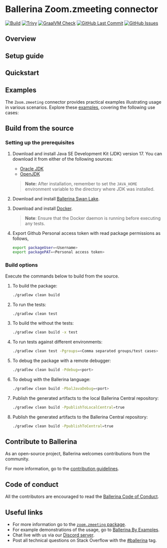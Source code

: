 # Ballerina Zoom.zmeeting connector

[![Build](https://github.com/ballerina-platform/module-ballerinax-zoom.zmeeting/actions/workflows/ci.yml/badge.svg)](https://github.com/ballerina-platform/module-ballerinax-zoom.zmeeting/actions/workflows/ci.yml)
[![Trivy](https://github.com/ballerina-platform/module-ballerinax-zoom.zmeeting/actions/workflows/trivy-scan.yml/badge.svg)](https://github.com/ballerina-platform/module-ballerinax-zoom.zmeeting/actions/workflows/trivy-scan.yml)
[![GraalVM Check](https://github.com/ballerina-platform/module-ballerinax-zoom.zmeeting/actions/workflows/build-with-bal-test-graalvm.yml/badge.svg)](https://github.com/ballerina-platform/module-ballerinax-zoom.zmeeting/actions/workflows/build-with-bal-test-graalvm.yml)
[![GitHub Last Commit](https://img.shields.io/github/last-commit/ballerina-platform/module-ballerinax-zoom.zmeeting.svg)](https://github.com/ballerina-platform/module-ballerinax-zoom.zmeeting/commits/master)
[![GitHub Issues](https://img.shields.io/github/issues/ballerina-platform/ballerina-library/module/zoom.zmeeting.svg?label=Open%20Issues)](https://github.com/ballerina-platform/ballerina-library/labels/module%zoom.zmeeting)

## Overview

[//]: # (TODO: Add overview mentioning the purpose of the module, supported REST API versions, and other high-level details.)

## Setup guide

[//]: # (TODO: Add detailed steps to obtain credentials and configure the module.)

## Quickstart

[//]: # (TODO: Add a quickstart guide to demonstrate a basic functionality of the module, including sample code snippets.)

## Examples

The `Zoom.zmeeting` connector provides practical examples illustrating usage in various scenarios. Explore these [examples](https://github.com/module-ballerinax-zoom.zmeeting/tree/main/examples/), covering the following use cases:

[//]: # (TODO: Add examples)

## Build from the source

### Setting up the prerequisites

1. Download and install Java SE Development Kit (JDK) version 17. You can download it from either of the following sources:

    * [Oracle JDK](https://www.oracle.com/java/technologies/downloads/)
    * [OpenJDK](https://adoptium.net/)

   > **Note:** After installation, remember to set the `JAVA_HOME` environment variable to the directory where JDK was installed.

2. Download and install [Ballerina Swan Lake](https://ballerina.io/).

3. Download and install [Docker](https://www.docker.com/get-started).

   > **Note**: Ensure that the Docker daemon is running before executing any tests.

4. Export Github Personal access token with read package permissions as follows,

    ```bash
    export packageUser=<Username>
    export packagePAT=<Personal access token>
    ```

### Build options

Execute the commands below to build from the source.

1. To build the package:

   ```bash
   ./gradlew clean build
   ```

2. To run the tests:

   ```bash
   ./gradlew clean test
   ```

3. To build the without the tests:

   ```bash
   ./gradlew clean build -x test
   ```

4. To run tests against different environments:

   ```bash
   ./gradlew clean test -Pgroups=<Comma separated groups/test cases>
   ```

5. To debug the package with a remote debugger:

   ```bash
   ./gradlew clean build -Pdebug=<port>
   ```

6. To debug with the Ballerina language:

   ```bash
   ./gradlew clean build -PbalJavaDebug=<port>
   ```

7. Publish the generated artifacts to the local Ballerina Central repository:

    ```bash
    ./gradlew clean build -PpublishToLocalCentral=true
    ```

8. Publish the generated artifacts to the Ballerina Central repository:

   ```bash
   ./gradlew clean build -PpublishToCentral=true
   ```

## Contribute to Ballerina

As an open-source project, Ballerina welcomes contributions from the community.

For more information, go to the [contribution guidelines](https://github.com/ballerina-platform/ballerina-lang/blob/master/CONTRIBUTING.md).

## Code of conduct

All the contributors are encouraged to read the [Ballerina Code of Conduct](https://ballerina.io/code-of-conduct).

## Useful links

* For more information go to the [`zoom.zmeeting` package](https://central.ballerina.io/ballerinax/zoom.zmeeting/latest).
* For example demonstrations of the usage, go to [Ballerina By Examples](https://ballerina.io/learn/by-example/).
* Chat live with us via our [Discord server](https://discord.gg/ballerinalang).
* Post all technical questions on Stack Overflow with the [#ballerina](https://stackoverflow.com/questions/tagged/ballerina) tag.
